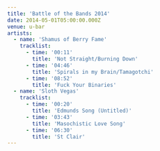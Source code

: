 ```yaml
---
title: 'Battle of the Bands 2014'
date: 2014-05-01T05:00:00.000Z
venue: u-bar
artists:
  - name: 'Shamus of Berry Fame'
    tracklist:
      - time: '00:11'
        title: 'Not Straight/Burning Down'
      - time: '04:46'
        title: 'Spirals in my Brain/Tamagotchi'
      - time: '08:52'
        title: 'Fuck Your Binaries'
  - name: 'Sloth Vegas'
    tracklist:
      - time: '00:20'
        title: 'Edmunds Song (Untitled)'
      - time: '03:43'
        title: 'Masochistic Love Song'
      - time: '06:30'
        title: 'St Clair'
---
```

